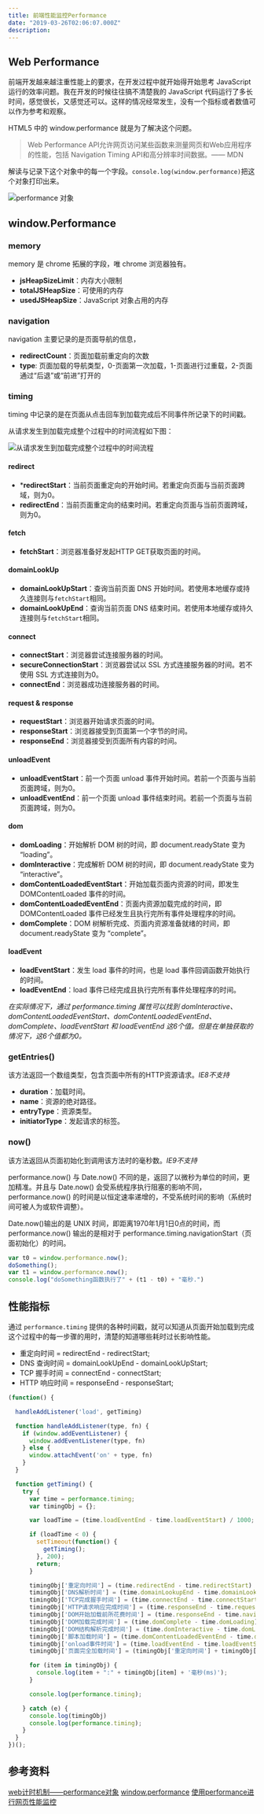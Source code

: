 ```yaml
---
title: 前端性能监控Performance
date: "2019-03-26T02:06:07.000Z"
description: 
---
```


## Web Performance

前端开发越来越注重性能上的要求，在开发过程中就开始得开始思考 JavaScript 运行的效率问题。我在开发的时候往往搞不清楚我的 JavaScript 代码运行了多长时间，感觉很长，又感觉还可以。这样的情况经常发生，没有一个指标或者数值可以作为参考和观察。

HTML5 中的 window.performance 就是为了解决这个问题。

> Web Performance API允许网页访问某些函数来测量网页和Web应用程序的性能，包括 Navigation Timing API和高分辨率时间数据。—— MDN

解读与记录下这个对象中的每一个字段。`console.log(window.performance)`把这个对象打印出来。

![performance 对象](./performance.png)

## window.Performance

### memory

memory 是 chrome 拓展的字段，唯 chrome 浏览器独有。

+ **jsHeapSizeLimit**：内存大小限制
+ **totalJSHeapSize**：可使用的内存
+ **usedJSHeapSize**：JavaScript 对象占用的内存

### navigation

navigation 主要记录的是页面导航的信息，

+ **redirectCount**：页面加载前重定向的次数
+ **type**: 页面加载的导航类型，0-页面第一次加载，1-页面进行过重载，2-页面通过“后退”或“前进”打开的

### timing

timing 中记录的是在页面从点击回车到加载完成后不同事件所记录下的时间戳。

从请求发生到加载完成整个过程中的时间流程如下图：

![从请求发生到加载完成整个过程中的时间流程](./performance_timing.png)

#### redirect

* ***redirectStart**：当前页面重定向的开始时间。若重定向页面与当前页面跨域，则为0。
* **redirectEnd**：当前页面重定向的结束时间。若重定向页面与当前页面跨域，则为0。

#### fetch

* **fetchStart**：浏览器准备好发起HTTP GET获取页面的时间。

#### domainLookUp

* **domainLookUpStart**：查询当前页面 DNS 开始时间。若使用本地缓存或持久连接则与`fetchStart`相同。
* **domainLookUpEnd**：查询当前页面 DNS 结束时间。若使用本地缓存或持久连接则与`fetchStart`相同。

#### connect

* **connectStart**：浏览器尝试连接服务器的时间。
* **secureConnectionStart**：浏览器尝试以 SSL 方式连接服务器的时间。若不使用 SSL 方式连接则为0。
* **connectEnd**：浏览器成功连接服务器的时间。

#### request & response

* **requestStart**：浏览器开始请求页面的时间。
* **responseStart**：浏览器接受到页面第一个字节的时间。
* **responseEnd**：浏览器接受到页面所有内容的时间。

#### unloadEvent

* **unloadEventStart**：前一个页面 unload 事件开始时间。若前一个页面与当前页面跨域，则为0。
* **unloadEventEnd**：前一个页面 unload 事件结束时间。若前一个页面与当前页面跨域，则为0。

#### dom

* **domLoading**：开始解析 DOM 树的时间，即 document.readyState 变为 “loading”。
* **domInteractive**：完成解析 DOM 树的时间，即 document.readyState 变为 “interactive”。
* **domContentLoadedEventStart**：开始加载页面内资源的时间，即发生 DOMContentLoaded 事件的时间。
* **domContentLoadedEventEnd**：页面内资源加载完成的时间，即 DOMContentLoaded 事件已经发生且执行完所有事件处理程序的时间。
* **domComplete**：DOM 树解析完成、页面内资源准备就绪的时间，即 document.readyState 变为 “complete”。

#### loadEvent

* **loadEventStart**：发生 load 事件的时间，也是 load 事件回调函数开始执行的时间。
* **loadEventEnd**：load 事件已经完成且执行完所有事件处理程序的时间。

*在实际情况下，通过 performance.timing 属性可以找到 domInteractive、domContentLoadedEventStart、domContentLoadedEventEnd、domComplete、loadEventStart 和 loadEventEnd 这6个值。但是在单独获取的情况下，这6个值都为0。*

### getEntries()

该方法返回一个数组类型，包含页面中所有的HTTP资源请求。*IE8不支持*

* **duration**：加载时间。
* **name**：资源的绝对路径。
* **entryType**：资源类型。
* **initiatorType**：发起请求的标签。

### now()

该方法返回从页面初始化到调用该方法时的毫秒数。*IE9不支持*

performance.now() 与 Date.now() 不同的是，返回了以微秒为单位的时间，更加精准。并且与 Date.now() 会受系统程序执行阻塞的影响不同，performance.now() 的时间是以恒定速率递增的，不受系统时间的影响（系统时间可被人为或软件调整）。

Date.now()输出的是 UNIX 时间，即距离1970年1月1日0点的时间，而 performance.now() 输出的是相对于 performance.timing.navigationStart（页面初始化）的时间。

```JavaScript
var t0 = window.performance.now();
doSomething();
var t1 = window.performance.now();
console.log("doSomething函数执行了" + (t1 - t0) + "毫秒.")
```

## 性能指标

通过 `performance.timing` 提供的各种时间戳，就可以知道从页面开始加载到完成这个过程中的每一步骤的用时，清楚的知道哪些耗时过长影响性能。

* 重定向时间 = redirectEnd - redirectStart;
* DNS 查询时间 = domainLookUpEnd - domainLookUpStart;
* TCP 握手时间 = connectEnd - connectStart;
* HTTP 响应时间 = responseEnd - responseStart;

```JavaScript
(function() {

  handleAddListener('load', getTiming)

  function handleAddListener(type, fn) {
    if (window.addEventListener) {
      window.addEventListener(type, fn)
    } else {
      window.attachEvent('on' + type, fn)
    }
  }

  function getTiming() {
    try {
      var time = performance.timing;
      var timingObj = {};

      var loadTime = (time.loadEventEnd - time.loadEventStart) / 1000;

      if (loadTime < 0) {
        setTimeout(function() {
          getTiming();
        }, 200);
        return;
      }

      timingObj['重定向时间'] = (time.redirectEnd - time.redirectStart) / 1000;
      timingObj['DNS解析时间'] = (time.domainLookupEnd - time.domainLookupStart) / 1000;
      timingObj['TCP完成握手时间'] = (time.connectEnd - time.connectStart) / 1000;
      timingObj['HTTP请求响应完成时间'] = (time.responseEnd - time.requestStart) / 1000;
      timingObj['DOM开始加载前所花费时间'] = (time.responseEnd - time.navigationStart) / 1000;
      timingObj['DOM加载完成时间'] = (time.domComplete - time.domLoading) / 1000;
      timingObj['DOM结构解析完成时间'] = (time.domInteractive - time.domLoading) / 1000;
      timingObj['脚本加载时间'] = (time.domContentLoadedEventEnd - time.domContentLoadedEventStart) / 1000;
      timingObj['onload事件时间'] = (time.loadEventEnd - time.loadEventStart) / 1000;
      timingObj['页面完全加载时间'] = (timingObj['重定向时间'] + timingObj['DNS解析时间'] + timingObj['TCP完成握手时间'] + timingObj['HTTP请求响应完成时间'] + timingObj['DOM结构解析完成时间'] + timingObj['DOM加载完成时间']);

      for (item in timingObj) {
        console.log(item + ":" + timingObj[item] + '毫秒(ms)');
      }

      console.log(performance.timing);

    } catch (e) {
      console.log(timingObj)
      console.log(performance.timing);
    }
  }
})();
```

## 参考资料

[web计时机制——performance对象](http://www.cnblogs.com/xiaohuochai/p/6523397.html)
[window.performance](https://www.jianshu.com/p/447d90911e71)
[使用performance进行网页性能监控](https://www.cnblogs.com/yuqing6/p/8463113.html)

